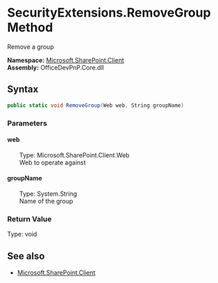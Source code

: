 # SecurityExtensions.RemoveGroup Method  
Remove a group  

**Namespace:** [Microsoft.SharePoint.Client](Microsoft.SharePoint.Client.md)  
**Assembly:** OfficeDevPnP.Core.dll  
## Syntax
```C#
public static void RemoveGroup(Web web, String groupName)
```
### Parameters
#### web  
&emsp;&emsp;Type: Microsoft.SharePoint.Client.Web  
&emsp;&emsp;Web to operate against  

#### groupName  
&emsp;&emsp;Type: System.String  
&emsp;&emsp;Name of the group  

### Return Value
Type: void  

## See also
- [Microsoft.SharePoint.Client](Microsoft.SharePoint.Client.md)
